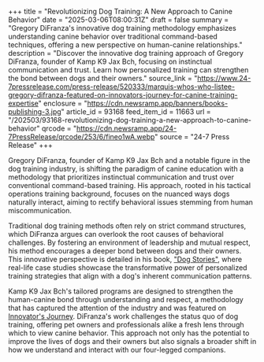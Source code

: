 +++
title = "Revolutionizing Dog Training: A New Approach to Canine Behavior"
date = "2025-03-06T08:00:31Z"
draft = false
summary = "Gregory DiFranza's innovative dog training methodology emphasizes understanding canine behavior over traditional command-based techniques, offering a new perspective on human-canine relationships."
description = "Discover the innovative dog training approach of Gregory DiFranza, founder of Kamp K9 Jax Bch, focusing on instinctual communication and trust. Learn how personalized training can strengthen the bond between dogs and their owners."
source_link = "https://www.24-7pressrelease.com/press-release/520333/marquis-whos-who-listee-gregory-difranza-featured-on-innovators-journey-for-canine-training-expertise"
enclosure = "https://cdn.newsramp.app/banners/books-publishing-3.jpg"
article_id = 93168
feed_item_id = 11663
url = "/202503/93168-revolutionizing-dog-training-a-new-approach-to-canine-behavior"
qrcode = "https://cdn.newsramp.app/24-7PressRelease/qrcode/253/6/fineo1wA.webp"
source = "24-7 Press Release"
+++

<p>Gregory DiFranza, founder of Kamp K9 Jax Bch and a notable figure in the dog training industry, is shifting the paradigm of canine education with a methodology that prioritizes instinctual communication and trust over conventional command-based training. His approach, rooted in his tactical operations training background, focuses on the nuanced ways dogs naturally interact, aiming to rectify behavioral issues stemming from human miscommunication.</p><p>Traditional dog training methods often rely on strict command structures, which DiFranza argues can overlook the root causes of behavioral challenges. By fostering an environment of leadership and mutual respect, his method encourages a deeper bond between dogs and their owners. This innovative perspective is detailed in his book, <a href='https://example.com' rel='nofollow' target='_blank'>"Dog Stories"</a>, where real-life case studies showcase the transformative power of personalized training strategies that align with a dog's inherent communication patterns.</p><p>Kamp K9 Jax Bch's tailored programs are designed to strengthen the human-canine bond through understanding and respect, a methodology that has captured the attention of the industry and was featured on <a href='https://example.com' rel='nofollow' target='_blank'>Innovator's Journey</a>. DiFranza's work challenges the status quo of dog training, offering pet owners and professionals alike a fresh lens through which to view canine behavior. This approach not only has the potential to improve the lives of dogs and their owners but also signals a broader shift in how we understand and interact with our four-legged companions.</p>